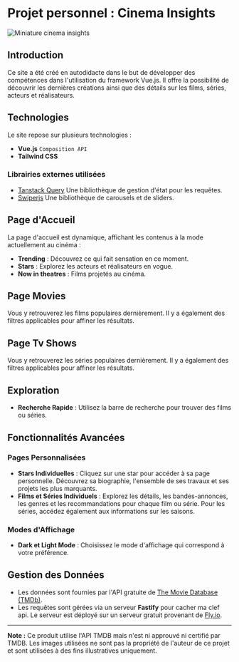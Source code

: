 
# Projet personnel :  Cinema Insights

![Miniature cinema insights](https://fabiogentile.me/thumbnail/cinemainsights.png)

## Introduction

Ce site a été créé en autodidacte dans le but de développer des compétences dans l'utilisation du framework Vue.js. Il offre la possibilité de découvrir les dernières créations ainsi que des détails sur les films, séries, acteurs et réalisateurs.

## Technologies 

Le site repose sur plusieurs technologies :

- **Vue.js** `Composition API`
- **Tailwind CSS** 

### Librairies externes utilisées

- [Tanstack Query](https://github.com/tanstack/query) Une bibliothèque de gestion d'état pour les requêtes.
-  [Swiperjs](https://github.com/nolimits4web/swiper) Une bibliothèque de carousels et de sliders.

## Page d'Accueil

La page d'accueil est dynamique, affichant les contenus à la mode actuellement au cinéma :

- **Trending** : Découvrez ce qui fait sensation en ce moment.
- **Stars** : Explorez les acteurs et réalisateurs en vogue.
-  **Now in theatres** : Films projetés au cinéma.

## Page Movies

Vous y retrouverez les films populaires dernièrement. Il y a également des filtres applicables pour affiner les résultats.

## Page Tv Shows

Vous y retrouverez les séries populaires dernièrement. Il y a également des filtres applicables pour affiner les résultats.

## Exploration

- **Recherche Rapide** : Utilisez la barre de recherche pour trouver des films ou séries.

## Fonctionnalités Avancées

### Pages Personnalisées

- **Stars Individuelles** : Cliquez sur une star pour accéder à sa page personnelle. Découvrez sa biographie, l'ensemble de ses travaux et ses projets les plus marquants.
- **Films et Séries Individuels** : Explorez les détails, les bandes-annonces, les genres et les recommandations pour chaque film ou série. Pour les séries, accédez également aux informations sur les saisons.

### Modes d'Affichage

- **Dark et Light Mode** : Choisissez le mode d'affichage qui correspond à votre préférence.

## Gestion des Données

- Les données sont fournies par l'API gratuite de [The Movie Database (TMDb)](https://developer.themoviedb.org/docs).
- Les requêtes sont gérées via un serveur **Fastify** pour cacher ma clef api. Le serveur est déployé sur un serveur gratuit provenant de [Fly.io](https://fly.io/).

---
**Note :** Ce produit utilise l'API TMDB mais n'est ni approuvé ni certifié par TMDB. Les images utilisées ne sont pas la propriété de l'auteur de ce projet et sont utilisées à des fins illustratives uniquement.
